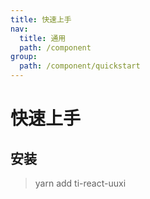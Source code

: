 ```yaml
---
title: 快速上手
nav:
  title: 通用
  path: /component
group:
  path: /component/quickstart
---
```




# 快速上手

## 安装
 
> yarn add ti-react-uuxi